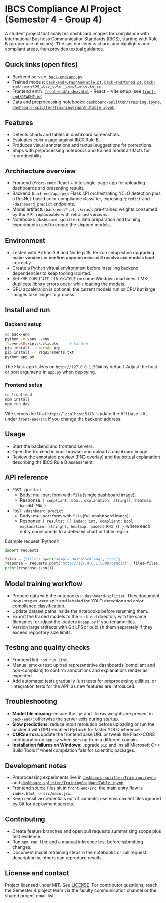 # IBCS Compliance AI Project (Semester 4 - Group 4)

A student project that analyzes dashboard images for compliance with International Business Communication Standards (IBCS), starting with Rule B (proper use of colors). The system detects charts and highlights non-compliant areas, then provides textual guidance.

## Quick links (open files)
- Backend service: [`back-end/app.py`](back-end/app.py)
- Trained models: [`back-end/GraphAndTable.pt`](back-end/GraphAndTable.pt), [`back-end/tuned.pt`](back-end/tuned.pt), [`back-end/resnet50_ibcs_color_compliance.keras`](back-end/resnet50_ibcs_color_compliance.keras)
- Frontend entry: [`front-end/index.html`](front-end/index.html) - React + Vite setup (see [`front-end/README.md`](front-end/README.md))
- Data and preprocessing notebooks: [`dashboard-splitter/Training.ipynb`](dashboard-splitter/Training.ipynb), [`dashboard-splitter/TrainingGraphAndTable.ipynb`](dashboard-splitter/TrainingGraphAndTable.ipynb)

## Features
- Detects charts and tables in dashboard screenshots.
- Evaluates color usage against IBCS Rule B.
- Produces visual annotations and textual suggestions for corrections.
- Ships with preprocessing notebooks and trained model artifacts for reproducibility.

## Architecture overview
- Frontend (`front-end`): React + Vite single-page app for uploading dashboards and presenting results.
- Backend (`back-end/app.py`): Flask API orchestrating YOLO detection plus a ResNet-based color compliance classifier, exposing `/predict` and `/dashboard_predict` endpoints.
- Model artifacts (`back-end/*.pt`, `.keras`): pre-trained weights consumed by the API, replaceable with retrained versions.
- Notebooks (`dashboard-splitter`): data preparation and training experiments used to create the shipped models.

## Environment
- Tested with Python 3.9 and Node.js 18. Re-run setup when upgrading major versions to confirm dependencies still resolve and models load correctly.
- Create a Python virtual environment before installing backend dependencies to keep tooling isolated.
- Set `KMP_DUPLICATE_LIB_OK=TRUE` on some Windows machines if MKL duplicate library errors occur while loading the models.
- GPU acceleration is optional; the current models run on CPU but large images take longer to process.

## Install and run

### Backend setup
```bash
cd back-end
python -m venv .venv
.\.venv\Scripts\activate     # Windows
pip install --upgrade pip
pip install -r requirements.txt
python app.py
```
The Flask app listens on `http://127.0.0.1:5000` by default. Adjust the host or port arguments in `app.py` when deploying.

### Frontend setup
```bash
cd front-end
npm install
npm run dev
```
Vite serves the UI at `http://localhost:5173`. Update the API base URL under `front-end/src` if you change the backend address.

## Usage
- Start the backend and frontend servers.
- Open the frontend in your browser and upload a dashboard image.
- Review the annotated preview (PNG overlay) and the textual explanation describing the IBCS Rule B assessment.

## API reference
- `POST /predict`
  - Body: multipart form with `file` (single dashboard image).
  - Response: `{ compliant: bool, explanation: string[], heatmap: base64 PNG }`.
- `POST /dashboard_predict`
  - Body: multipart form with `file` (full dashboard image).
  - Response: `{ results: [{ index: int, compliant: bool, explanation: string[], heatmap: base64 PNG }] }`, where each entry corresponds to a detected chart or table region.

Example request (Python):
```python
import requests

files = {"file": open("sample-dashboard.png", "rb")}
response = requests.post("http://127.0.0.1:5000/predict", files=files, timeout=60)
print(response.json())
```

## Model training workflow
- Prepare data with the notebooks in `dashboard-splitter`. They document how images were split and labeled for YOLO detection and color compliance classification.
- Update dataset paths inside the notebooks before rerunning them.
- Export the trained models to the `back-end` directory with the same filenames, or adjust the loaders in `app.py` if you rename files.
- Version large artifacts with Git LFS or publish them separately if they exceed repository size limits.

## Testing and quality checks
- Frontend lint: `npm run lint`.
- Manual smoke test: upload representative dashboards (compliant and non-compliant) to confirm annotations and explanations render as expected.
- Add automated tests gradually (unit tests for preprocessing utilities, or integration tests for the API) as new features are introduced.

## Troubleshooting
- **Model file missing**: ensure the `.pt` and `.keras` weights are present in `back-end/`; otherwise the server exits during startup.
- **Slow predictions**: reduce input resolution before uploading or run the backend with GPU-enabled PyTorch for faster YOLO inference.
- **CORS errors**: update the frontend base URL or tweak the Flask-CORS configuration in `app.py` when serving from a different domain.
- **Installation failures on Windows**: upgrade `pip` and install Microsoft C++ Build Tools if wheel compilation fails for scientific packages.

## Development notes
- Preprocessing experiments live in [`dashboard-splitter/Training.ipynb`](dashboard-splitter/Training.ipynb) and [`dashboard-splitter/TrainingGraphAndTable.ipynb`](dashboard-splitter/TrainingGraphAndTable.ipynb).
- Frontend source files sit in `front-end/src`; the main entry flow is `index.html -> src/main.jsx`.
- Keep sensitive credentials out of commits; use environment files ignored by Git for deployment secrets.

## Contributing
- Create feature branches and open pull requests summarising scope plus test evidence.
- Run `npm run lint` and a manual inference test before submitting changes.
- Document model retraining steps in the notebooks or pull request description so others can reproduce results.

## License and contact
Project licensed under MIT. See [LICENSE](LICENSE). For contributor questions, reach the Semester 4 project team via the faculty communication channel or the shared project email list.-
